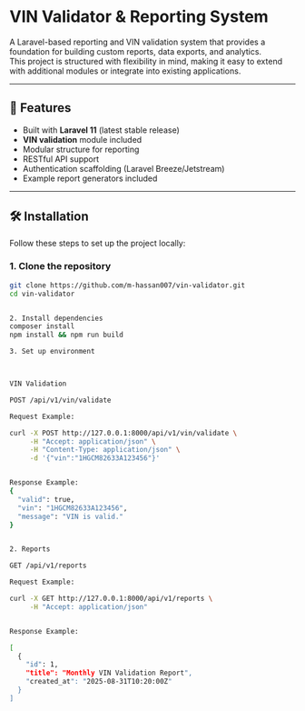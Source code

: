 # VIN Validator & Reporting System

A Laravel-based reporting and VIN validation system that provides a foundation for building custom reports, data exports, and analytics.  
This project is structured with flexibility in mind, making it easy to extend with additional modules or integrate into existing applications.

---

## 🚀 Features
- Built with **Laravel 11** (latest stable release)
- **VIN validation** module included
- Modular structure for reporting
- RESTful API support
- Authentication scaffolding (Laravel Breeze/Jetstream)
- Example report generators included

---

## 🛠️ Installation

Follow these steps to set up the project locally:

### 1. Clone the repository
```bash
git clone https://github.com/m-hassan007/vin-validator.git
cd vin-validator


2. Install dependencies
composer install
npm install && npm run build

3. Set up environment



VIN Validation

POST /api/v1/vin/validate

Request Example:

curl -X POST http://127.0.0.1:8000/api/v1/vin/validate \
     -H "Accept: application/json" \
     -H "Content-Type: application/json" \
     -d '{"vin":"1HGCM82633A123456"}'


Response Example:
{
  "valid": true,
  "vin": "1HGCM82633A123456",
  "message": "VIN is valid."
}


2. Reports

GET /api/v1/reports

Request Example:

curl -X GET http://127.0.0.1:8000/api/v1/reports \
     -H "Accept: application/json"


Response Example:

[
  {
    "id": 1,
    "title": "Monthly VIN Validation Report",
    "created_at": "2025-08-31T10:20:00Z"
  }
]
